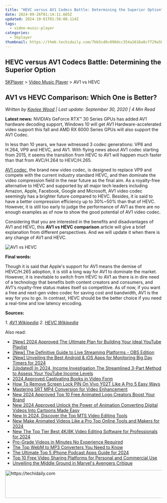 ```yaml
---
title: "HEVC versus AV1 Codecs Battle: Determining the Superior Option"
date: 2024-09-26T01:14:11.605Z
updated: 2024-10-01T01:58:00.114Z
tags:
  - video-music-player
categories:
  - 5kplayer
thumbnail: https://thmb.techidaily.com/7bb5cd6c098dcc354a1616a8cf729a503ba552ba0d30358349d319e43f0bdaa3.jpg
---
```


## HEVC versus AV1 Codecs Battle: Determining the Superior Option

[5KPlayer](https://tools.techidaily.com/5kplayer/products/) \> [Video Music Player](https://tools.techidaily.com/5kplayer/video-music-player/) \> AV1 vs HEVC

## AV1 vs HEVC Comparison: Which One is Better?

 _Written by [Kaylee Wood](https://www.quora.com/profile/Amanda-Hu-21) | Last update: September 30, 2020 | 4 Min Read_

**Latest news:** NVIDIA’s GeForce RTX™ 30 Series GPUs has added AV1 hardware decoding support, Windows 10 will get AV1 Hardware-accelerated video support this fall and AMD RX 6000 Series GPUs will also support the AV1 Codec.

In less than 10 years, we have witnessed 3 codec generations: VP8 and H.264, VP9 and HEVC, and AV1\. With flying news about AV1 codec starting from 2015, it seems the transition from HEVC to AV1 will happen much faster than that from AVC/H.264 to HEVC/H.265.

[AV1 codec](https://tools.techidaily.com/5kplayer/video-music-player/), the brand new video codec, is designed to replace VP9 and compete with the current industry standard HEVC, and then dominate the video compression field in the near future as the final aim. As a royalty-free alternative to HEVC and supported by all major tech leaders including Amazon, Apple, Facebook, Google and Microsoft, AV1 video codec seemingly has a brighter future compared to HEVC. Besides, it is said to have a better compression efficiency up to 30%\~50% than that of HEVC. However, it is still too early to judge the performance of AV1 as there are no enough examples as of now to show the good potential of AV1 video codec.

Considering that you are interested in the benefits and disadvantages of AV1 and HEVC, this **AV1 vs HEVC comparison** article will give a brief explanation from different perspectives. And we will update it when there is any change of AV1 and HEVC.

![AV1 vs HEVC](https://www.5kplayer.com/video-music-player/img/av1-vs-hevc-codec.jpg) 

**Final words:**

Though it is said that Apple's support for AV1 means the demise of HEVC/H.265 adoption, it is still a long way for AV1 to dominate the market. However, it is inevitable to switch from HEVC to AV1 as there is in dire need of a technology that benefits both content creators and consumers, and AV1's royalty-free status makes itself so competitive. As of now, if you want a free and next-gen video codec for saving cost and bandwidth, AV1 is the way for you to go. In contrast, HEVC should be the better choice if you need a real-time and low latency encoding.

**Sources:**

_1\. [AV1 Wikipedia](https://en.wikipedia.org/wiki/AV1)_ 
_2\. [HEVC Wikipedia](https://en.wikipedia.org/wiki/High%5FEfficiency%5FVideo%5FCoding)_

<ins class="adsbygoogle"
     style="display:block"
     data-ad-format="autorelaxed"
     data-ad-client="ca-pub-7571918770474297"
     data-ad-slot="1223367746"></ins>

<ins class="adsbygoogle"
     style="display:block"
     data-ad-client="ca-pub-7571918770474297"
     data-ad-slot="8358498916"
     data-ad-format="auto"
     data-full-width-responsive="true"></ins>

<span class="atpl-alsoreadstyle">Also read:</span>
<div><ul>
<li><a href="https://youtube-lab.techidaily.com/024-approved-the-ultimate-plan-for-building-your-ideal-youtube-playlist/"><u>[New] 2024 Approved The Ultimate Plan for Building Your Ideal YouTube Playlist</u></a></li>
<li><a href="https://on-screen-recording.techidaily.com/new-the-definitive-guide-to-live-streaming-platforms-obs-edition/"><u>[New] The Definitive Guide to Live Streaming Platforms - OBS Edition</u></a></li>
<li><a href="https://article-tips.techidaily.com/new-unveiling-the-best-android-and-ios-apps-for-monitoring-big-day-timers-for-2024/"><u>[New] Unveiling the Best Android & iOS Apps for Monitoring Big Day Timers for 2024</u></a></li>
<li><a href="https://youtube-web.techidaily.com/ed-in-2024-income-investigation-the-streamlined-3-part-method-to-assess-your-youtube-income-levels/"><u>[Updated] In 2024, Income Investigation The Streamlined 3-Part Method to Assess Your YouTube Income Levels</u></a></li>
<li><a href="https://extra-resources.techidaily.com/2024-approved-captivating-books-in-video-form/"><u>2024 Approved Captivating Books in Video Form</u></a></li>
<li><a href="https://android-unlock.techidaily.com/how-to-remove-screen-lock-pin-on-vivo-y02t-like-a-pro-5-easy-ways-by-drfone-android/"><u>How To Remove Screen Lock PIN On Vivo Y02T Like A Pro 5 Easy Ways</u></a></li>
<li><a href="https://extra-resources.techidaily.com/mastering-srt-mp4-conversion-for-video-enhancement/"><u>Mastering SRT MP4 Conversion for Video Enhancement</u></a></li>
<li><a href="https://video-creation-software.techidaily.com/new-2024-approved-top-10-free-animated-logo-creators-boost-your-brand/"><u>New 2024 Approved Top 10 Free Animated Logo Creators Boost Your Brand</u></a></li>
<li><a href="https://video-creation-software.techidaily.com/new-2024-approved-unlock-the-power-of-animation-converting-digital-videos-into-cartoons-made-easy/"><u>New 2024 Approved Unlock the Power of Animation Converting Digital Videos Into Cartoons Made Easy</u></a></li>
<li><a href="https://video-creation-software.techidaily.com/new-in-2024-discover-the-top-mts-video-editing-tools/"><u>New In 2024, Discover the Top MTS Video Editing Tools</u></a></li>
<li><a href="https://video-creation-software.techidaily.com/new-make-animated-videos-like-a-pro-top-online-tools-and-makers-for-2024/"><u>New Make Animated Videos Like a Pro Top Online Tools and Makers for 2024</u></a></li>
<li><a href="https://video-creation-software.techidaily.com/new-the-top-tier-best-4k8k-video-editing-software-for-professionals-for-2024/"><u>New The Top Tier Best 4K/8K Video Editing Software for Professionals for 2024</u></a></li>
<li><a href="https://video-creation-software.techidaily.com/pro-grade-videos-in-minutes-no-experience-required/"><u>Pro-Grade Videos in Minutes No Experience Required</u></a></li>
<li><a href="https://video-creation-software.techidaily.com/the-top-webm-to-mp3-converters-you-need-to-know/"><u>The Top WebM to MP3 Converters You Need to Know</u></a></li>
<li><a href="https://fox-hovers.techidaily.com/the-ultimate-top-5-iphone-podcast-apps-guide-for-2024/"><u>The Ultimate Top 5 iPhone Podcast Apps Guide for 2024</u></a></li>
<li><a href="https://video-creation-software.techidaily.com/top-10-free-video-sharing-platforms-for-personal-and-commercial-use/"><u>Top 10 Free Video Sharing Platforms for Personal and Commercial Use</u></a></li>
<li><a href="https://buynow-reviews.techidaily.com/unveiling-the-middle-ground-in-marvels-avengers-critique/"><u>Unveiling the Middle Ground in Marvel's Avengers Critique</u></a></li>
</ul></div>

<!-- affiliate ads begin -->
<a href="https://aligracehair.sjv.io/c/5597632/1880931/19272" target="_top" id="1880931">
  <img src="//a.impactradius-go.com/display-ad/19272-1880931" border="0" alt="https://techidaily.com" width="728" height="90"/>
</a>
<img height="0" width="0" src="https://aligracehair.sjv.io/i/5597632/1880931/19272" style="position:absolute;visibility:hidden;" border="0" />
<!-- affiliate ads end -->

